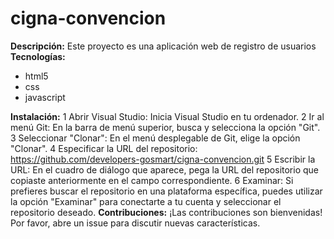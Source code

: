 # cigna-convencion

**Descripción:**
Este proyecto es una aplicación web de registro de usuarios
**Tecnologías:**
* html5
* css
* javascript


**Instalación:**
 1 Abrir Visual Studio: Inicia Visual Studio en tu ordenador.
 2 Ir al menú Git: En la barra de menú superior, busca y selecciona la opción "Git".
 3 Seleccionar "Clonar": En el menú desplegable de Git, elige la opción "Clonar".
 4 Especificar la URL del repositorio: https://github.com/developers-gosmart/cigna-convencion.git
 5 Escribir la URL: En el cuadro de diálogo que aparece, pega la URL del repositorio que copiaste anteriormente en el campo correspondiente.
 6 Examinar: Si prefieres buscar el repositorio en una plataforma específica, puedes utilizar la opción "Examinar" para conectarte a tu cuenta y seleccionar el repositorio deseado.
**Contribuciones:**
¡Las contribuciones son bienvenidas! Por favor, abre un issue para discutir nuevas características.
